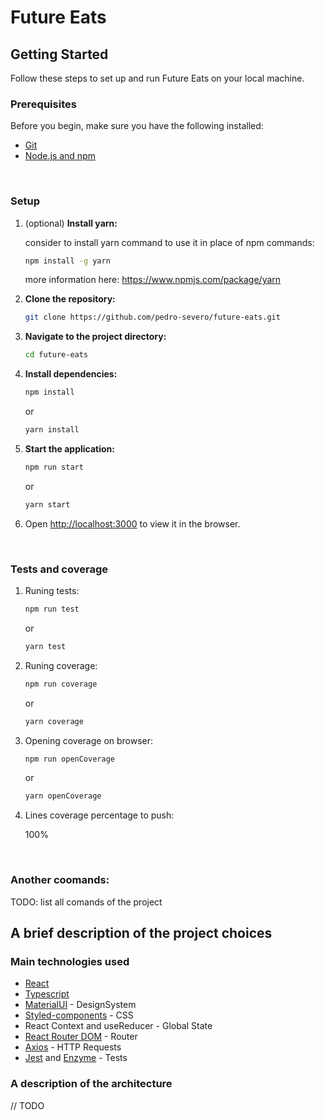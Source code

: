 # Future Eats

## Getting Started

Follow these steps to set up and run Future Eats on your local machine.

### Prerequisites

Before you begin, make sure you have the following installed:

- [Git](https://git-scm.com/book/en/v2/Getting-Started-Installing-Git)
- [Node.js and npm](https://nodejs.org/)

<br>

### Setup

1. (optional) **Install yarn:**

   consider to install yarn command to use it in place of npm commands:

   ```bash
   npm install -g yarn
   ```
   more information here: https://www.npmjs.com/package/yarn


3. **Clone the repository:**

   ```bash
   git clone https://github.com/pedro-severo/future-eats.git
   ```

4. **Navigate to the project directory:**

   ```bash
   cd future-eats
   ```

5. **Install dependencies:**

   ```bash
   npm install
   ```
   or
   ```bash
   yarn install     

6. **Start the application:**

   ```bash
   npm run start
   ```
   or
   ```bash
   yarn start
   ```
  
7. Open [http://localhost:3000](http://localhost:3000) to view it in the browser.
   
<br>

### Tests and coverage

1. Runing tests:

   ```bash
   npm run test
   ```
   or
   ```bash
   yarn test
   ```

2. Runing coverage:

   ```bash
   npm run coverage
   ```
   or
   ```bash
   yarn coverage
   ```

3. Opening coverage on browser:

   ```bash
   npm run openCoverage
   ```
   or
   ```bash
   yarn openCoverage
   ```

4. Lines coverage percentage to push:

      100%

<br>

### Another coomands:

TODO: list all comands of the project

## A brief description of the project choices 

### Main technologies used

- [React](https://github.com/facebook/create-react-app)
- [Typescript](https://www.typescriptlang.org/)
- [MaterialUI](https://mui.com/) - DesignSystem
- [Styled-components](https://styled-components.com/) - CSS
- React Context and useReducer - Global State
- [React Router DOM](https://v5.reactrouter.com/web/guides/quick-start) - Router
- [Axios](https://github.com/axios/axios) - HTTP Requests
- [Jest](https://jestjs.io/) and [Enzyme](https://enzymejs.github.io/enzyme/) - Tests

### A description of the architecture

// TODO




